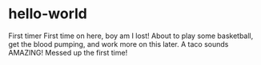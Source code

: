 # hello-world
First timer
First time on here, boy am I lost! About to play some basketball, get the blood pumping, and work more on this later. A taco sounds AMAZING!
Messed up the first time!
